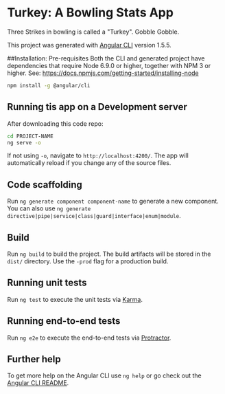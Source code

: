 # Turkey: A Bowling Stats App

Three Strikes in bowling is called a "Turkey". Gobble Gobble.

This project was generated with [Angular CLI](https://github.com/angular/angular-cli) version 1.5.5.

##Installation: Pre-requisites 
Both the CLI and generated project have dependencies that require Node 6.9.0 or higher, together with NPM 3 or higher.
See: https://docs.npmjs.com/getting-started/installing-node
```bash
npm install -g @angular/cli
```



## Running tis app on a Development server

After downloading this code repo:
```bash
cd PROJECT-NAME
ng serve -o
```

If not using `-o`, navigate to `http://localhost:4200/`. The app will automatically reload if you change any of the source files.

## Code scaffolding

Run `ng generate component component-name` to generate a new component. You can also use `ng generate directive|pipe|service|class|guard|interface|enum|module`.

## Build

Run `ng build` to build the project. The build artifacts will be stored in the `dist/` directory. Use the `-prod` flag for a production build.

## Running unit tests

Run `ng test` to execute the unit tests via [Karma](https://karma-runner.github.io).

## Running end-to-end tests

Run `ng e2e` to execute the end-to-end tests via [Protractor](http://www.protractortest.org/).

## Further help

To get more help on the Angular CLI use `ng help` or go check out the [Angular CLI README](https://github.com/angular/angular-cli/blob/master/README.md).
